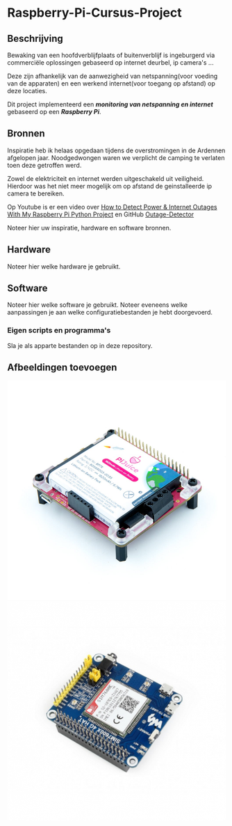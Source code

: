 # Raspberry-Pi-Cursus-Project
## Beschrijving
Bewaking van een hoofdverblijfplaats of buitenverblijf is ingeburgerd via commerciële oplossingen gebaseerd op internet deurbel, ip camera's ...

Deze zijn afhankelijk van de aanwezigheid van netspanning(voor voeding van de apparaten) en een werkend internet(voor toegang op afstand) op deze locaties. 

Dit project implementeerd een ***monitoring van netspanning en internet*** gebaseerd op een ***Raspberry Pi***.
## Bronnen
Inspiratie heb ik helaas opgedaan tijdens de overstromingen in de Ardennen afgelopen jaar. Noodgedwongen waren we verplicht de camping te verlaten toen deze getroffen werd. 

Zowel de elektriciteit en internet werden uitgeschakeld uit veiligheid. Hierdoor was het niet meer mogelijk om op afstand de geinstalleerde ip camera te bereiken. 

Op Youtube is er een video over [How to Detect Power & Internet Outages With My Raspberry Pi Python Project](https://www.youtube.com/watch?v=Tj0mNO3ZDao/) en GitHub [Outage-Detector](https://github.com/fabytm/Outage-Detector/)

Noteer hier uw inspiratie, hardware en software bronnen. 
## Hardware
Noteer hier welke hardware je gebruikt. 
## Software
Noteer hier welke software je gebruikt. 
Noteer eveneens welke aanpassingen je aan welke configuratiebestanden je hebt doorgevoerd. 
### Eigen scripts en programma's
Sla je als apparte bestanden op in deze repository. 
## Afbeeldingen toevoegen
![En dit de afbeelding in onze image map](Images/PiJuice-Updated-3_1024x.jpg)
![En dit de afbeelding in onze image map](Images/dfsgxv.png)
